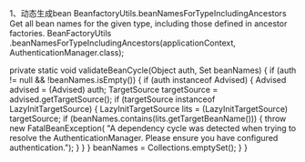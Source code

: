 1、动态生成bean
BeanfactoryUtils.beanNamesForTypeIncludingAncestors
Get all bean names for the given type, including those defined in ancestor factories.
BeanFactoryUtils
					.beanNamesForTypeIncludingAncestors(applicationContext,
							AuthenticationManager.class);

private static void validateBeanCycle(Object auth, Set<String> beanNames) {
  if (auth != null && !beanNames.isEmpty()) {
    if (auth instanceof Advised) {
      Advised advised = (Advised) auth;
      TargetSource targetSource = advised.getTargetSource();
      if (targetSource instanceof LazyInitTargetSource) {
        LazyInitTargetSource lits = (LazyInitTargetSource) targetSource;
        if (beanNames.contains(lits.getTargetBeanName())) {
          throw new FatalBeanException(
              "A dependency cycle was detected when trying to resolve the AuthenticationManager. Please ensure you have configured authentication.");
        }
      }
    }
    beanNames = Collections.emptySet();
  }
}
  
